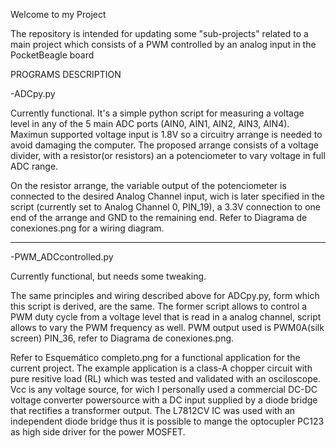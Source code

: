 Welcome to my Project

The repository is intended for updating some "sub-projects" related to a main project which consists of a PWM controlled by an analog input in the PocketBeagle board

PROGRAMS DESCRIPTION

-ADCpy.py

Currently functional. It's a simple python script for measuring a voltage level in any of the 5 main ADC ports (AIN0, AIN1, AIN2, AIN3, AIN4). Maximun supported voltage input is 1.8V so a circuitry arrange is needed to avoid damaging the computer. The proposed arrange consists of a voltage divider, with a resistor(or resistors) an a potenciometer to vary voltage in full ADC range.

On the resistor arrange, the variable output of the potenciometer is connected to the desired Analog Channel input, wich is later specified in the script (currently set to Analog Channel 0, PIN_19), a 3.3V connection to one end of the arrange and GND to the remaining end. Refer to Diagrama de conexiones.png for a wiring diagram.

*************************************************************************************************************************************

-PWM_ADCcontrolled.py 

Currently functional, but needs some tweaking.

The same principles and wiring described above for ADCpy.py, form which this script is derived, are the same. The former script allows to control a PWM duty cycle from a voltage level that is read in a analog channel, script allows to vary the PWM frequency as well. PWM output used is PWM0A(silk screen) PIN_36, refer to Diagrama de conexiones.png.

Refer to Esquemático completo.png for a functional application for the current project. The example application is a class-A chopper circuit with pure resitive load (RL) which was tested and validated with an osciloscope. Vcc is any voltage source, for wich I personally used a commercial DC-DC voltage converter powersource with a DC input supplied by a diode bridge that rectifies a transformer output. The L7812CV IC was used with an independent diode bridge thus it is possible to mange the optocupler PC123 as high side driver for the power MOSFET.


